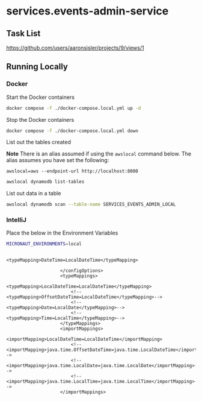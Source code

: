 # services.events-admin-service

## Task List

https://github.com/users/aaronsisler/projects/9/views/1

## Running Locally

### Docker

Start the Docker containers

```bash
docker compose -f ./docker-compose.local.yml up -d
```

Stop the Docker containers

```bash
docker compose -f ./docker-compose.local.yml down
```

List out the tables created

**Note** There is an alias assumed if using the `awslocal` command below. The alias assumes you have set the following:

```
awslocal=aws --endpoint-url http://localhost:8000
```

```bash
awslocal dynamodb list-tables
```

List out data in a table

```bash
awslocal dynamodb scan --table-name SERVICES_EVENTS_ADMIN_LOCAL
```

### IntelliJ

Place the below in the Environment Variables

```bash
MICRONAUT_ENVIRONMENTS=local
```

                            <typeMapping>DateTime=LocalDateTime</typeMapping>

<!--                            <dateLibrary>custom</dateLibrary>-->

                        </configOptions>
                        <typeMappings>
                            <typeMapping>LocalDateTime=LocalDateTime</typeMapping>
                            <!--                            <typeMapping>OffsetDateTime=LocalDateTime</typeMapping>-->
                            <!--                            <typeMapping>Date=LocalDate</typeMapping>-->
                            <!--                            <typeMapping>Time=LocalTime</typeMapping>-->
                        </typeMappings>
                        <importMappings>
                            <importMapping>LocalDateTime=LocalDateTime</importMapping>
                            <!--                            <importMapping>java.time.OffsetDateTime=java.time.LocalDateTime</importMapping>-->
                            <!--                            <importMapping>java.time.LocalDate=java.time.LocalDate</importMapping>-->
                            <!--                            <importMapping>java.time.LocalTime=java.time.LocalTime</importMapping>-->
                        </importMappings>